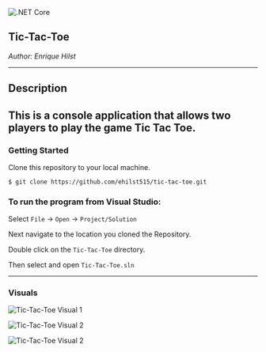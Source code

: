 ![.NET Core](https://github.com/ehilst515/tic-tac-toe/workflows/.NET%20Core/badge.svg)


## Tic-Tac-Toe

*Author: Enrique Hilst*

----

## Description
This is a console application that allows two players to play the game Tic Tac Toe.
---

### Getting Started
Clone this repository to your local machine.

```
$ git clone https://github.com/ehilst515/tic-tac-toe.git
```

### To run the program from Visual Studio:

Select ```File``` -> ```Open``` -> ```Project/Solution```

Next navigate to the location you cloned the Repository.

Double click on the ```Tic-Tac-Toe``` directory.

Then select and open ```Tic-Tac-Toe.sln```

---

### Visuals

![Tic-Tac-Toe Visual 1](./Assets/Game_Visual_1.JPG)

![Tic-Tac-Toe Visual 2](./Assets/Game_Visual_2.JPG)

![Tic-Tac-Toe Visual 2](./Assets/Game_Visual_3.JPG)